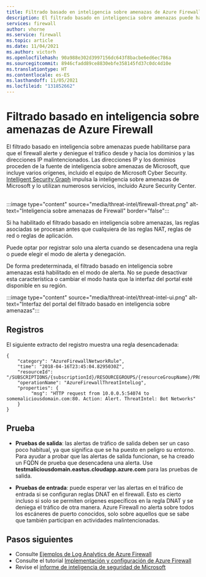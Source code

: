 ```yaml
---
title: Filtrado basado en inteligencia sobre amenazas de Azure Firewall
description: El filtrado basado en inteligencia sobre amenazas puede habilitarse para que el firewall alerte y deniegue el tráfico desde y hacia los dominios y las direcciones IP malintencionados.
services: firewall
author: vhorne
ms.service: firewall
ms.topic: article
ms.date: 11/04/2021
ms.author: victorh
ms.openlocfilehash: 90a988e302d3997156dc643f8bacbe6ed6ec786a
ms.sourcegitcommit: 8946cfadd89ce8830ebfe358145fd37c0dc4d10e
ms.translationtype: HT
ms.contentlocale: es-ES
ms.lasthandoff: 11/05/2021
ms.locfileid: "131852662"
---
```

# <a name="azure-firewall-threat-intelligence-based-filtering"></a>Filtrado basado en inteligencia sobre amenazas de Azure Firewall

El filtrado basado en inteligencia sobre amenazas puede habilitarse para que el firewall alerte y deniegue el tráfico desde y hacia los dominios y las direcciones IP malintencionados. Las direcciones IP y los dominios proceden de la fuente de inteligencia sobre amenazas de Microsoft, que incluye varios orígenes, incluido el equipo de Microsoft Cyber Security. [Intelligent Security Graph](https://www.microsoft.com/security/operations/intelligence) impulsa la inteligencia sobre amenazas de Microsoft y lo utilizan numerosos servicios, incluido Azure Security Center.<br>
<br>

:::image type="content" source="media/threat-intel/firewall-threat.png" alt-text="Inteligencia sobre amenazas de Firewall" border="false":::

Si ha habilitado el filtrado basado en inteligencia sobre amenazas, las reglas asociadas se procesan antes que cualquiera de las reglas NAT, reglas de red o reglas de aplicación.

Puede optar por registrar solo una alerta cuando se desencadena una regla o puede elegir el modo de alerta y denegación.

De forma predeterminada, el filtrado basado en inteligencia sobre amenazas está habilitado en el modo de alerta. No se puede desactivar esta característica o cambiar el modo hasta que la interfaz del portal esté disponible en su región.

:::image type="content" source="media/threat-intel/threat-intel-ui.png" alt-text="Interfaz del portal del filtrado basado en inteligencia sobre amenazas":::

## <a name="logs"></a>Registros

El siguiente extracto del registro muestra una regla desencadenada:

```
{
    "category": "AzureFirewallNetworkRule",
    "time": "2018-04-16T23:45:04.8295030Z",
    "resourceId": "/SUBSCRIPTIONS/{subscriptionId}/RESOURCEGROUPS/{resourceGroupName}/PROVIDERS/MICROSOFT.NETWORK/AZUREFIREWALLS/{resourceName}",
    "operationName": "AzureFirewallThreatIntelLog",
    "properties": {
         "msg": "HTTP request from 10.0.0.5:54074 to somemaliciousdomain.com:80. Action: Alert. ThreatIntel: Bot Networks"
    }
}
```

## <a name="testing"></a>Prueba

- **Pruebas de salida**: las alertas de tráfico de salida deben ser un caso poco habitual, ya que significa que se ha puesto en peligro su entorno. Para ayudar a probar que las alertas de salida funcionan, se ha creado un FQDN de prueba que desencadena una alerta. Use **testmaliciousdomain.eastus.cloudapp.azure.com** para las pruebas de salida.

- **Pruebas de entrada**: puede esperar ver las alertas en el tráfico de entrada si se configuran reglas DNAT en el firewall. Esto es cierto incluso si solo se permiten orígenes específicos en la regla DNAT y se deniega el tráfico de otra manera. Azure Firewall no alerta sobre todos los escáneres de puerto conocidos, solo sobre aquellos que se sabe que también participan en actividades malintencionadas.

## <a name="next-steps"></a>Pasos siguientes

- Consulte [Ejemplos de Log Analytics de Azure Firewall](./firewall-workbook.md)
- Consulte el tutorial [Implementación y configuración de Azure Firewall](tutorial-firewall-deploy-portal.md)
- Revise el [informe de inteligencia de seguridad de Microsoft](https://www.microsoft.com/en-us/security/operations/security-intelligence-report)